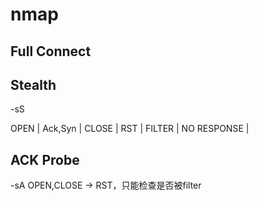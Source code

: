 
# nmap #

## Full Connect ##

## Stealth ##

-sS  

OPEN | Ack,Syn |
CLOSE | RST |
FILTER | NO RESPONSE |

## ACK Probe ##
-sA  OPEN,CLOSE -> RST，只能检查是否被filter






